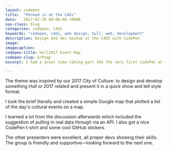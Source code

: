 ```yaml
---
layout: codepen
title:  "Penned in at the C4Di"
date:   2017-02-20 00:00:00 +0000
nav-class: blog
categories: codepen, c4di
keywords: "codepen, c4di, web design, hull, web, development"
description: Design and dev mashup at the C4DI with CodePen
image:
imagecaption: 
codepen-title: Hull2017 Event Map
codepen-slug: GrPoqp
excerpt: I had a great time taking part the the very first CodePen at the C4Di in Hull, arranged by Mark Bucknell.

---
```


The theme was inspired by our 2017 City of Culture: to design and develop something Hull or 2017 related and present it in a quick show and tell style format.

I took the brief literally and created a simple Google map that plotted a list of the day's cultural events on a map.

I learned a lot from the discussion afterwards which included the suggestion of pulling in real data through via an API. I also got a nice CodePen t-shirt and some  cool GitHub stickers.

The other presenters were excellent, all proper devs showing their skills. The group is friendly and supportive—looking forward to the next one.
